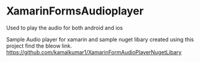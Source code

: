 # XamarinFormsAudioplayer
Used to play the audio for both android and ios

Sample Audio player for xamarin and sample nuget libary created using this project find the bleow link.
https://github.com/kamalkumar1/XamarinFormAudioPlayerNugetLibary



